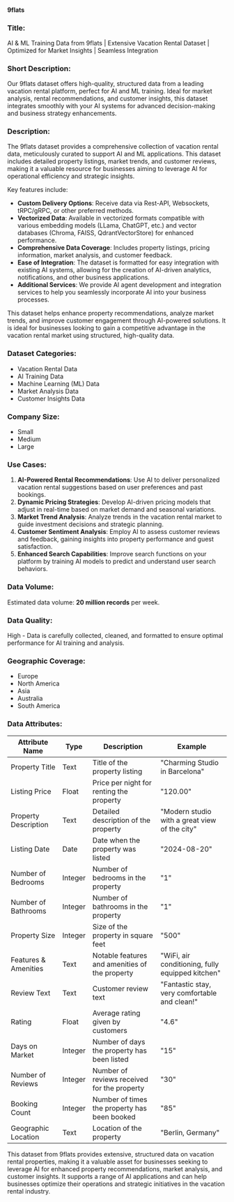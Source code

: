 #### 9flats

### Title:  
AI & ML Training Data from 9flats | Extensive Vacation Rental Dataset | Optimized for Market Insights | Seamless Integration

### Short Description:  
Our 9flats dataset offers high-quality, structured data from a leading vacation rental platform, perfect for AI and ML training. Ideal for market analysis, rental recommendations, and customer insights, this dataset integrates smoothly with your AI systems for advanced decision-making and business strategy enhancements.

### Description:  
The 9flats dataset provides a comprehensive collection of vacation rental data, meticulously curated to support AI and ML applications. This dataset includes detailed property listings, market trends, and customer reviews, making it a valuable resource for businesses aiming to leverage AI for operational efficiency and strategic insights.

Key features include:
- **Custom Delivery Options**: Receive data via Rest-API, Websockets, tRPC/gRPC, or other preferred methods.
- **Vectorized Data**: Available in vectorized formats compatible with various embedding models (LLama, ChatGPT, etc.) and vector databases (Chroma, FAISS, QdrantVectorStore) for enhanced performance.
- **Comprehensive Data Coverage**: Includes property listings, pricing information, market analysis, and customer feedback.
- **Ease of Integration**: The dataset is formatted for easy integration with existing AI systems, allowing for the creation of AI-driven analytics, notifications, and other business applications.
- **Additional Services**: We provide AI agent development and integration services to help you seamlessly incorporate AI into your business processes.

This dataset helps enhance property recommendations, analyze market trends, and improve customer engagement through AI-powered solutions. It is ideal for businesses looking to gain a competitive advantage in the vacation rental market using structured, high-quality data.

### Dataset Categories:  
- Vacation Rental Data  
- AI Training Data  
- Machine Learning (ML) Data  
- Market Analysis Data  
- Customer Insights Data  

### Company Size:  
- Small  
- Medium  
- Large  

### Use Cases:  
1. **AI-Powered Rental Recommendations**: Use AI to deliver personalized vacation rental suggestions based on user preferences and past bookings.
2. **Dynamic Pricing Strategies**: Develop AI-driven pricing models that adjust in real-time based on market demand and seasonal variations.
3. **Market Trend Analysis**: Analyze trends in the vacation rental market to guide investment decisions and strategic planning.
4. **Customer Sentiment Analysis**: Employ AI to assess customer reviews and feedback, gaining insights into property performance and guest satisfaction.
5. **Enhanced Search Capabilities**: Improve search functions on your platform by training AI models to predict and understand user search behaviors.

### Data Volume:  
Estimated data volume: **20 million records** per week.

### Data Quality:  
High - Data is carefully collected, cleaned, and formatted to ensure optimal performance for AI training and analysis.

### Geographic Coverage:  
- Europe  
- North America  
- Asia  
- Australia  
- South America  

### Data Attributes:

| Attribute Name             | Type   | Description                                                    | Example                                        |
|----------------------------|--------|----------------------------------------------------------------|------------------------------------------------|
| Property Title             | Text   | Title of the property listing                                  | "Charming Studio in Barcelona"                |
| Listing Price              | Float  | Price per night for renting the property                       | "120.00"                                       |
| Property Description       | Text   | Detailed description of the property                           | "Modern studio with a great view of the city" |
| Listing Date               | Date   | Date when the property was listed                              | "2024-08-20"                                   |
| Number of Bedrooms         | Integer| Number of bedrooms in the property                             | "1"                                            |
| Number of Bathrooms        | Integer| Number of bathrooms in the property                            | "1"                                            |
| Property Size              | Integer| Size of the property in square feet                            | "500"                                          |
| Features & Amenities       | Text   | Notable features and amenities of the property                 | "WiFi, air conditioning, fully equipped kitchen" |
| Review Text                | Text   | Customer review text                                           | "Fantastic stay, very comfortable and clean!" |
| Rating                    | Float  | Average rating given by customers                             | "4.6"                                          |
| Days on Market             | Integer| Number of days the property has been listed                    | "15"                                           |
| Number of Reviews          | Integer| Number of reviews received for the property                    | "30"                                           |
| Booking Count             | Integer| Number of times the property has been booked                   | "85"                                           |
| Geographic Location        | Text   | Location of the property                                       | "Berlin, Germany"                             |

This dataset from 9flats provides extensive, structured data on vacation rental properties, making it a valuable asset for businesses seeking to leverage AI for enhanced property recommendations, market analysis, and customer insights. It supports a range of AI applications and can help businesses optimize their operations and strategic initiatives in the vacation rental industry.